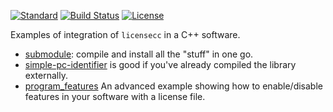
[![Standard](https://img.shields.io/badge/c%2B%2B-11-blue.svg)](https://en.wikipedia.org/wiki/C%2B%2B#Standardization)
[![Build Status](https://travis-ci.org/open-license-manager/examples.svg?branch=develop)](https://travis-ci.org/open-license-manager/examples)
[![License](https://img.shields.io/badge/License-BSD%203--Clause-blue.svg)](https://opensource.org/licenses/BSD-3-Clause)

Examples of integration of `licensecc` in a C++ software.

* [submodule](https://github.com/open-license-manager/examples/tree/develop/submodule): compile and install all the "stuff" in one go.
* [simple-pc-identifier](https://github.com/open-license-manager/examples/tree/develop/simple_pc_identifier) is good if you've already compiled the library externally. 
* [program_features](https://github.com/open-license-manager/examples/tree/develop/program_features) An advanced example showing how to enable/disable features in your software with a license file. 
